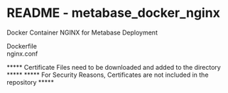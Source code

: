 # README - metabase_docker_nginx
Docker Container NGINX for Metabase Deployment

Dockerfile <br/>
nginx.conf <br/>

***** Certificate Files need to be downloaded and added to the directory    *****
***** For Security Reasons, Certificates are not included in the repository *****

